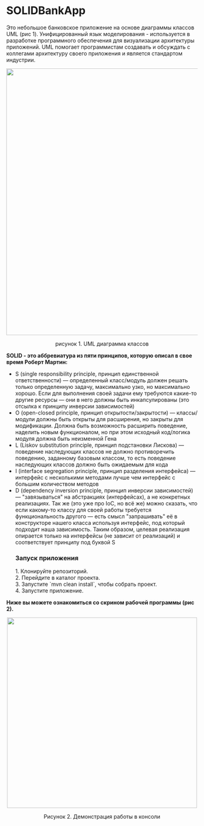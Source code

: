 
# SOLIDBankApp
<p> Это небольшое банковское приложение на основе диаграммы классов UML (рис 1). Унифицированный язык моделирования - используется в разработке программного обеспечения для визуализации архитектуры приложений. UML помогает программистам создавать и обсуждать с коллегами архитектуру своего приложения и является стандартом индустрии.
<p align="center">
<img  src="https://ucarecdn.com/9c83ab15-eac1-4e21-85a2-ca2770fc2d90/"  width="700"/>
</p>
<p align="center">рисунок 1. UML диаграмма классов</p> 
<p><b>SOLID - это аббревиатура из пяти принципов, которую описал в свое время Роберт Мартин:</b></p>


 <ul>
    <li>S (single responsibility principle, принцип единственной ответственности) — определенный класс/модуль должен решать только определенную задачу, максимально узко, но максимально хорошо. Если для выполнения своей задачи ему требуются какие-то другие ресурсы — они в него должны быть инкапсулированы (это отсылка к принципу инверсии зависимостей)</li>
    <li>O (open-closed principle, принцип открытости/закрытости) — классы/модули должны быть открыты для расширения, но закрыты для модификации. Должна быть возможность расширить поведение, наделить новым функционалом, но при этом исходный код/логика модуля должна быть неизменной Гена</li>
    <li>L (Liskov substitution principle, принцип подстановки Лискова) — поведение наследующих классов не должно противоречить поведению, заданному базовым классом, то есть поведение наследующих классов должно быть ожидаемым для кода</li>
    <li>I (interface segregation principle, принцип разделения интерфейса) — интерфейс с несколькими методами лучше чем интерфейс с большим количеством методов</li>
    <li>D (dependency inversion principle, принцип инверсии зависимостей) — "завязываться" на абстракциях (интерфейсах), а не конкретных реализациях. Так же (это уже про IoC, но всё же) можно сказать, что если какому-то классу для своей работы требуется функциональность другого — есть смысл "запрашивать" её в конструкторе нашего класса используя интерфейс, под который подходит наша зависимость. Таким образом, целевая реализация опирается только на интерфейсы (не зависит от реализаций) и соответствует принципу под буквой S</li>
<div> <h3>Запуск приложения</h3>
1. Клонируйте репозиторий.<br>
2. Перейдите в каталог проекта.<br>
3. Запустите `mvn clean install`, чтобы собрать проект.<br>
4. Запустите приложение.<br>
 </div>
 </ul>
 <div>

  <p><b>Ниже вы можете ознакомиться со скрином рабочей программы (рис 2).</b></p>
  <p align="center">
<img  src="[https://github.com/user-attachments/assets/fab7a445-3caf-4c51-8f41-5fa64887aed8](https://github.com/user-attachments/assets/d6843beb-92bb-40e9-9a93-5ea4f37d7c4a)" width="500"/>
</p>
  <p align="center">Рисунок 2. Демонстрация работы в консоли</p>
 </div>


